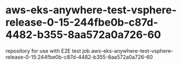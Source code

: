 # aws-eks-anywhere-test-vsphere-release-0-15-244fbe0b-c87d-4482-b355-8aa572a0a726-60
repository for use with E2E test job aws-eks-anywhere-test-vsphere-release-0-15:244fbe0b-c87d-4482-b355-8aa572a0a726-60
